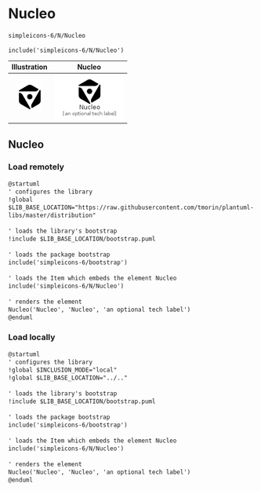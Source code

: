 # Nucleo


```text
simpleicons-6/N/Nucleo
```

```text
include('simpleicons-6/N/Nucleo')
```



| Illustration | Nucleo |
| :---: | :---: |
| ![illustration for Illustration](../../simpleicons-6/N/Nucleo.png) | ![illustration for Nucleo](../../simpleicons-6/N/Nucleo.Local.png) |




## Nucleo

### Load remotely
```plantuml
@startuml
' configures the library
!global $LIB_BASE_LOCATION="https://raw.githubusercontent.com/tmorin/plantuml-libs/master/distribution"

' loads the library's bootstrap
!include $LIB_BASE_LOCATION/bootstrap.puml

' loads the package bootstrap
include('simpleicons-6/bootstrap')

' loads the Item which embeds the element Nucleo
include('simpleicons-6/N/Nucleo')

' renders the element
Nucleo('Nucleo', 'Nucleo', 'an optional tech label')
@enduml
```

### Load locally
```plantuml
@startuml
' configures the library
!global $INCLUSION_MODE="local"
!global $LIB_BASE_LOCATION="../.."

' loads the library's bootstrap
!include $LIB_BASE_LOCATION/bootstrap.puml

' loads the package bootstrap
include('simpleicons-6/bootstrap')

' loads the Item which embeds the element Nucleo
include('simpleicons-6/N/Nucleo')

' renders the element
Nucleo('Nucleo', 'Nucleo', 'an optional tech label')
@enduml
```

